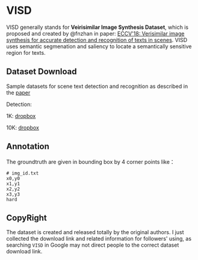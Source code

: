 # VISD
VISD generally stands for **Veirisimilar Image Synthesis Dataset**, which is proposed and created by @fnzhan in paper: [ECCV'18: Verisimilar image synthesis for accurate detection and recognition of texts in scenes](https://openaccess.thecvf.com/content_ECCV_2018/html/Fangneng_Zhan_Verisimilar_Image_Synthesis_ECCV_2018_paper.html). VISD uses semantic segmenation and saliency to locate a semantically sensitive region for texts.

## Dataset Download
Sample datasets for scene text detection and recognition as described in the [paper](https://openaccess.thecvf.com/content_ECCV_2018/html/Fangneng_Zhan_Verisimilar_Image_Synthesis_ECCV_2018_paper.html)

Detection:

1K: [dropbox](https://www.dropbox.com/s/5hirb8eal44ek4d/1K.tar.gz?dl=0)

10K: [dropbox](https://www.dropbox.com/s/fu49xa4vqxhtrwm/10K.tar.gz?dl=0)

## Annotation
The groundtruth are given in bounding box by 4 corner points like：
```
# img_id.txt
x0,y0
x1,y1
x2,y2
x3,y3
hard
```

## CopyRight
The dataset is created and released totally by the original authors. I just collected the download link and related information for followers' using, as searching `VISD` in Google may not direct people to the correct dataset download link.
